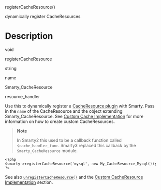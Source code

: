 registerCacheResource()

dynamically register CacheResources

Description
===========

void

registerCacheResource

string

name

Smarty\_CacheResource

resource\_handler

Use this to dynamically register a [CacheResource
plugin](#caching.custom) with Smarty. Pass in the `name` of the
CacheResource and the object extending Smarty\_CacheResource. See
[Custom Cache Implementation](#caching.custom) for more information on
how to create custom CacheResources.

> **Note**
>
> In Smarty2 this used to be a callback function called
> `$cache_handler_func`. Smarty3 replaced this callback by the
> `Smarty_CacheResource` module.


    <?php
    $smarty->registerCacheResource('mysql', new My_CacheResource_Mysql());
    ?>

       

See also [`unregisterCacheResource()`](#api.unregister.cacheresource)
and the [Custom CacheResource Implementation](#caching.custom) section.
